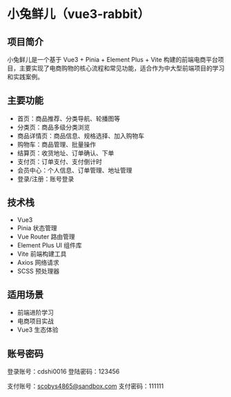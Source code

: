 # 小兔鲜儿（vue3-rabbit）

## 项目简介

小兔鲜儿是一个基于 Vue3 + Pinia + Element Plus + Vite 构建的前端电商平台项目，主要实现了电商购物的核心流程和常见功能，适合作为中大型前端项目的学习和实践案例。

## 主要功能
- 首页：商品推荐、分类导航、轮播图等
- 分类页：商品多级分类浏览
- 商品详情页：商品信息、规格选择、加入购物车
- 购物车：商品管理、批量操作
- 结算页：收货地址、订单确认、下单
- 支付页：订单支付、支付倒计时
- 会员中心：个人信息、订单管理、地址管理
- 登录/注册：账号登录

## 技术栈
- Vue3
- Pinia 状态管理
- Vue Router 路由管理
- Element Plus UI 组件库
- Vite 前端构建工具
- Axios 网络请求
- SCSS 预处理器

## 适用场景
- 前端进阶学习
- 电商项目实战
- Vue3 生态体验

## 账号密码
登录账号：cdshi0016
登陆密码：123456

支付账号：scobys4865@sandbox.com
支付密码：111111